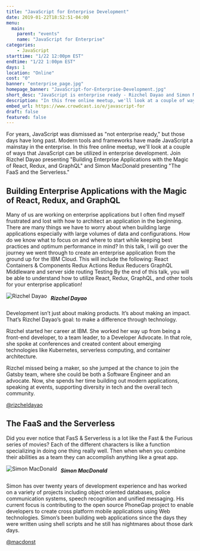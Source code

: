 ```yaml
---
title: "JavaScript for Enterprise Development"
date: 2019-01-22T18:52:51-04:00
menu:
  main:
    parent: "events"
    name: "JavaScript for Enterprise"
categories:
    - JavaScript
starttime: "1/22 12:00pm EST"
endtime: "1/22 1:00pm EST"
days: 1
location: "Online"
cost: "0"
banner: "enterprise_page.jpg"
homepage_banner: "JavaScript-for-Enterprise-Development.jpg"
short_desc: "JavaScript is enterprise ready - Rizchel Dayao and Simon MacDonald show how."
description: "In this free online meetup, we'll look at a couple of ways that JavaScript can be utilized in enterprise development. Join Rizchel Dayao presenting Building Enterprise Applications with the Magic of React, Redux, and GraphQL and Simon MacDonald presenting The FaaS and the Serverless."
embed_url: https://www.crowdcast.io/e/javascript-for
draft: false
featured: false
---
```


For years, JavaScript was dismissed as "not enterprise ready," but those days have long past. Modern tools and frameworks have made JavaScript a mainstay in the enterprise. In this free online meetup, we'll look at a couple of ways that JavaScript can be utilized in enterprise development. Join Rizchel Dayao presenting "Building Enterprise Applications with the Magic of React, Redux, and GraphQL" and Simon MacDonald presenting "The FaaS and the Serverless."

## Building Enterprise Applications with the Magic of React, Redux, and GraphQL

Many of us are working on enterprise applications but I often find myself frustrated and lost with how to architect an application in the beginning. There are many things we have to worry about when building large applications especially with large volumes of data and configurations. How do we know what to focus on and where to start while keeping best practices and optimum performance in mind? In this talk, I will go over the journey we went through to create an enterprise application from the ground up for the IBM Cloud. This will include the following: React Containers & Components Redux Actions Redux Reducers GraphQL Middleware and server side routing Testing By the end of this talk, you will be able to understand how to utilize React, Redux, GraphQL, and other tools for your enterprise application!

<img src="/img/speakers/RizchelDayao.jpg" style="float:left;margin-right: 10px;" alt="Rizchel Dayao">

##### Rizchel Dayao

Development isn’t just about making products. It’s about making an impact. That’s Rizchel Dayao’s goal: to make a difference through technology. 

Rizchel started her career at IBM. She worked her way up from being a front-end developer, to a team leader, to a Developer Advocate. In that role, she spoke at conferences and created content about emerging technologies like Kubernetes, serverless computing, and container architecture.

Rizchel missed being a maker, so she jumped at the chance to join the Gatsby team, where she could be both a Software Engineer and an advocate. Now, she spends her time building out modern applications, speaking at events, supporting diversity in tech and the overall tech community. 

<i class="fa fa-twitter" aria-hidden="true"></i> [@rizcheldayao](https://twitter.com/rizcheldayao)

## The FaaS and the Serverless

Did you ever notice that FasS & Serverless is a lot like the Fast & the Furious series of movies? Each of the different characters is like a function specializing in doing one thing really well. Then when when you combine their abilities as a team they can accomplish anything like a great app.

<img src="/img/speakers/simonmacdonald.jpg" style="float:left;margin-right: 10px;" alt="Simon MacDonald">

##### Simon MacDonald

Simon has over twenty years of development experience and has worked on a variety of projects including object oriented databases, police communication systems, speech recognition and unified messaging. His current focus is contributing to the open source PhoneGap project to enable developers to create cross platform mobile applications using Web technologies. Simon’s been building web applications since the days they were written using shell scripts and he still has nightmares about those dark days.

<i class="fa fa-twitter" aria-hidden="true"></i> [@macdonst](https://twitter.com/macdonst)
